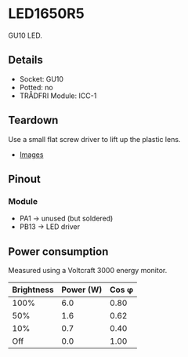 # LED1650R5
GU10 LED.

## Details

* Socket: GU10
* Potted: no
* TRÅDFRI Module: ICC-1

## Teardown
Use a small flat screw driver to lift up the plastic lens.

* [Images](products/LED1650R5/images)

## Pinout

### Module

* PA1 -> unused (but soldered)
* PB13 -> LED driver

## Power consumption
Measured using a Voltcraft 3000 energy monitor.

| Brightness | Power (W) | Cos φ |
|------------|-----------|-------|
| 100%       | 6.0       | 0.80  |
| 50%        | 1.6       | 0.62  |
| 10%        | 0.7       | 0.40  |
| Off        | 0.0       | 1.00  |
